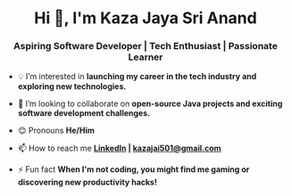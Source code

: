<h1 align="center">Hi 👋, I'm Kaza Jaya Sri Anand</h1>
 <h3 align="center">Aspiring Software Developer | Tech Enthusiast | Passionate Learner</h3>
 
 - 💡 I’m interested in **launching my career in the tech industry and exploring new technologies.**
 
 - 👀 I’m looking to collaborate on **open-source Java projects and exciting software development challenges.**
 
 - 😊 Pronouns **He/Him**
 
 - 📫 How to reach me **<a href="https://www.linkedin.com/feed/" target="_blank">LinkedIn</a> | kazajai501@gmail.com**
 
 - ⚡ Fun fact **When I'm not coding, you might find me gaming or discovering new productivity hacks!**
 
 
 <p align="left">
 </p>
